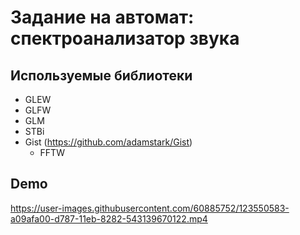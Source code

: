 # Задание на автомат: спектроанализатор звука
## Используемые библиотеки
+ GLEW
+ GLFW
+ GLM
+ STBi
+ Gist (https://github.com/adamstark/Gist)
    + FFTW
## Demo
https://user-images.githubusercontent.com/60885752/123550583-a09afa00-d787-11eb-8282-543139670122.mp4
